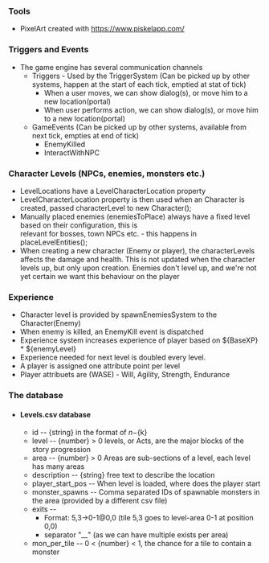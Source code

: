 
### Tools
- PixelArt created with https://www.piskelapp.com/

### Triggers and Events 

- The game engine has several communication channels
    - Triggers - Used by the TriggerSystem (Can be picked up by other systems, happen at the start of each tick, emptied at stat of tick)
        - When a user moves, we can show dialog(s), or move him to a new location(portal)
        - When user performs action, we can show dialog(s), or move him to a new location(portal)
    - GameEvents (Can be picked up by other systems, available from next tick, empties at end of tick)
        - EnemyKilled
        - InteractWithNPC 


    

### Character Levels (NPCs, enemies, monsters etc.)
- LevelLocations have a LevelCharacterLocation property
- LevelCharacterLocation property is then used when an Character is created, passed characterLevel to new Character();
- Manually placed enemies (enemiesToPlace) always have a fixed level based on their configuration, this is  
  relevant for bosses, town NPCs etc. - this happens in placeLevelEntities();
- When creating a new character (Enemy or player), the characterLevels affects the damage and health.
  This is not updated when the character levels up, but only upon creation.
  Enemies don't level up, and we're not yet certain we want this behaviour on the player

### Experience
- Character level is provided by spawnEnemiesSystem to the Character(Enemy)
- When enemy is killed, an EnemyKill event is dispatched
- Experience system increases experience of player based on ${BaseXP} * ${enemyLevel}
- Experience needed for next level is doubled every level.
- A player is assigned one attribute point per level
- Player attribuets are (WASE) - Will, Agility, Strength, Endurance


### The database

- #### Levels.csv database 
    - id -- {string} in the format of ${n}-${k}
    - level -- {number} > 0 levels, or Acts, are the major blocks of the story progression
    - area -- {number} > 0 Areas are sub-sections of a level, each level has many areas
    - description -- {string} free text to describe the location 
    - player_start_pos -- When level is loaded, where does the player start 
    - monster_spawns -- Comma separated IDs of spawnable monsters in the area (provided by a different csv file) 
    - exits -- 
        - Format: 5,3->0-1@0,0 (tile 5,3 goes to level-area 0-1 at position 0,0)
        - separator "__" (as we can have multiple exists per area)
    - mon_per_tile -- 0 < {number} < 1, the chance for a tile to contain a monster